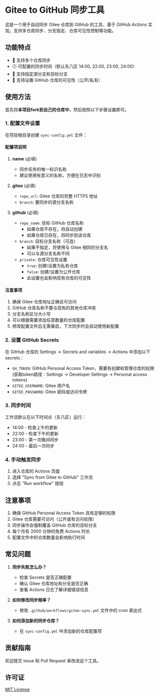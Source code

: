 # Gitee to GitHub 同步工具

这是一个用于自动同步 Gitee 仓库到 GitHub 的工具，基于 GitHub Actions 实现。支持多仓库同步、分支指定、仓库可见性控制等功能。

## 功能特点
- 🔄 支持多个仓库同步
- 🕒 可配置的同步时间（默认东八区 14:00, 22:00, 23:00, 24:00）
- 🌿 支持指定源分支和目标分支
- 🔐 支持设置 GitHub 仓库的可见性（公开/私有）

## 使用方法

首先将**本项目fork到自己的仓库中**，然后按照以下步骤设置即可。

### 1. 配置文件设置

在项目根目录创建 `sync-config.yml` 文件：

#### 配置项说明

1. **name** (必填)
   - 同步任务的唯一标识名称
   - 建议使用有意义的名称，方便在日志中识别

2. **gitee** (必填)
   - `repo_url`: Gitee 仓库的完整 HTTPS 地址
   - `branch`: 要同步的源分支名称

3. **github** (必填)
   - `repo_name`: 目标 GitHub 仓库名称
     - 如果仓库不存在，将自动创建
     - 如果仓库已存在，将同步到该仓库
   - `branch`: 目标分支名称（可选）
     - 如果不指定，将使用与 Gitee 相同的分支名
     - 可以与源分支名称不同
   - `private`: 仓库可见性设置
     - `true`: 创建/设置为私有仓库
     - `false`: 创建/设置为公开仓库
     - 此设置也会影响现有仓库的可见性

#### 注意事项

1. 确保 Gitee 仓库地址正确且可访问
2. GitHub 仓库名称不要与现有的其他仓库冲突
3. 分支名称区分大小写
4. 可以根据需要添加任意数量的仓库配置
5. 修改配置文件后无需重启，下次同步时会自动使用新配置

### 2. 设置 GitHub Secrets

在 GitHub 仓库的 Settings -> Secrets and variables -> Actions 中添加以下 secrets：

- `GH_TOKEN`: GitHub Personal Access Token，需要有创建和管理仓库的权限(获取token路径：Settings -> Developer Settings -> Personal access tokens)
- `GITEE_USERNAME`: Gitee 用户名
- `GITEE_PASSWORD`: Gitee 密码或访问令牌

### 3. 同步时间

工作流默认在以下时间点（东八区）运行：
- 14:00 - 检查上午的更新
- 22:00 - 检查下午的更新
- 23:00 - 第一次晚间同步
- 24:00 - 最后一次同步

### 4. 手动触发同步

1. 进入仓库的 Actions 页面
2. 选择 "Sync from Gitee to GitHub" 工作流
3. 点击 "Run workflow" 按钮

## 注意事项

1. 确保 GitHub Personal Access Token 具有足够的权限
2. Gitee 仓库需要可访问（公开或有访问权限）
3. 同步操作会强制覆盖 GitHub 仓库的目标分支
4. 每个月有 2000 分钟的免费 Actions 时长
5. 配置文件中的仓库数量会影响执行时间

## 常见问题

1. **同步失败怎么办？**
   - 检查 Secrets 是否正确配置
   - 确认 Gitee 仓库地址和分支是否正确
   - 查看 Actions 日志了解详细错误信息

2. **如何修改同步频率？**
   - 修改 `.github/workflows/gitee-sync.yml` 文件中的 cron 表达式

3. **如何添加新的同步仓库？**
   - 在 `sync-config.yml` 中添加新的仓库配置项

## 贡献指南

欢迎提交 Issue 和 Pull Request 来改进这个工具。

## 许可证

[MIT License](LICENSE)


<!-- Security scan triggered at 2025-09-02 03:35:58 -->

<!-- Security scan triggered at 2025-09-09 05:38:23 -->